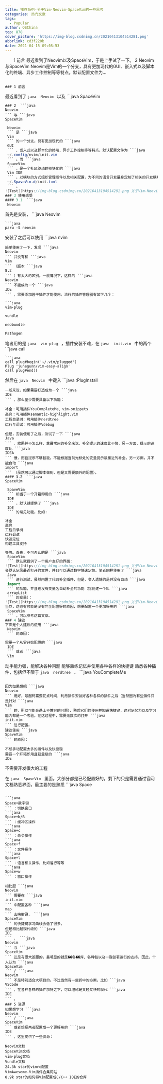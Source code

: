 ```yaml
---
title: 推荐系列-关于Vim-Neovim-SpaceVim的一些思考
categories: 热门文章
tags:
  - Popular
author: OSChina
top: 878
cover_picture: 'https://img-blog.csdnimg.cn/20210413104514281.png'
abbrlink: cd3f220b
date: 2021-04-15 09:08:53
---
```


&emsp;&emsp;1 前言 最近看到了Neovim以及SpaceVim，于是上手试了一下。 2 Neovim与SpaceVim Neovim是Vim的一个分支，具有更加现代的GUI、嵌入式以及脚本化的终端、异步工作控制等等特点，默认配置文件为...
<!-- more -->

                                                                                                                                                                                        ### 1 前言 
最近看到了 ```java 
  Neovim
  ``` 以及 ```java 
  SpaceVim
  ``` ，于是上手试了一下。 
### 2  ```java 
  Neovim
  ``` 与 ```java 
  SpaceVim
  ```  
 ```java 
  Neovim
  ``` 是 ```java 
  Vim
  ``` 的一个分支，具有更加现代的 ```java 
  GUI
  ``` 、嵌入式以及脚本化的终端、异步工作控制等等特点，默认配置文件为 ```java 
  ~/.config/nvim/init.vim
  ``` 。而 ```java 
  SpaveVim
  ``` ，是一个社区驱动的模块化的 ```java 
  Vim IDE
  ``` ，以模块的方式组织管理插件以及相关配置，为不同的语言开发量身定制了相关的开发模块，提供了自动补全、语法检查、格式化、调试等特性，默认配置文件为 ```java 
  ~/.SpaveVim.d/init.toml
  ``` 。 
![Test](https://img-blog.csdnimg.cn/20210413104514281.png 关于Vim-Neovim-SpaceVim的一些思考) 
### 3 使用感受 
#### 3.1  ```java 
  Neovim
  ```  
首先是安装， ```java 
  Neovim
  ``` 的安装很简单，可以直接通过包管理器安装： 
 ```java 
  paru -S neovim

  ```  
安装了之后可以使用 ```java 
  nvim
  ``` 命令打开。 
简单使用了一下，发现 ```java 
  Neovim
  ``` 并没有和 ```java 
  Vim
  ``` （版本 ```java 
  8.2
  ``` ）有太大的区别。一般情况下，这样的 ```java 
  Neovim
  ``` 不能成为一个 ```java 
  IDE
  ``` ，需要添加若干插件才能使用。流行的插件管理器有如下几个： 
 
  ```java 
  vim-plug
  ```  
  ```java 
  vundle
  ```  
  ```java 
  neobundle
  ```  
  ```java 
  Pathogen
  ```  
 
笔者用的是 ```java 
  vim-plug
  ``` ，插件安装不难，在 ```java 
  init.vim
  ``` 中的两个 ```java 
  call
  ``` 之间加上插件的名字： 
 ```java 
  call plug#begin('~/.vim/plugged')
Plug 'junegunn/vim-easy-align'
call plug#end()

  ```  
然后在 ```java 
  Neovim
  ``` 中键入 ```java 
  :PlugInstall
  ``` 即可进行安装。 
一般来说，如果需要打造成为一个 ```java 
  IDE
  ``` ，那么至少需要具备以下功能： 
 
 补全：可用插件YouCompleteMe、vim-snippets 
 高亮：可用插件semantic-highlight.vim 
 工程目录树：可用插件nerdtree 
 运行与调试：可用插件Vdebug 
 
但是，安装使用了之后，测试了一下 ```java 
  Java
  ``` ，效果并不怎么样，拿最常用的补全来说，补全提示的速度比不快，另一方面，提示的速度比 ```java 
  IDEA
  ``` 慢，而且提示不够智能，不能根据当前光标处的变量提示最接近的补全。另一方面，并不能自动 ```java 
  import
  ``` （虽然可以通过脚本做到，但是又需要额外的配置）。 
#### 3.2  ```java 
  SpaceVim
  ```  
 ```java 
  SpaveVim
  ``` 相当于一个开箱即用的 ```java 
  IDE
  ``` ，默认就提供了 ```java 
  IDE
  ``` 的常见功能，比如： 
 
 补全 
 高亮 
 工程目录树 
 运行调试 
 快速定位 
 构建工具支持 
 
等等。首先，不可否认的是 ```java 
  SpaceVim
  ``` 默认就提供了一个用户友好的界面： 
![Test](https://img-blog.csdnimg.cn/20210413104514281.png 关于Vim-Neovim-SpaceVim的一些思考) 
会默认记录最近打开的文件，并且可以通过数字快速定位。笔者同样使用了 ```java 
  Java
  ``` 进行测试，虽然内置了代码补全插件，但是，令人遗憾的是并没有自动 ```java 
  import
  ``` 的功能，并且也没有变量名自动补全的功能（指创建一个叫 ```java 
  arrayList
  ``` 的变量）： 
![Test](https://img-blog.csdnimg.cn/20210413104514281.png 关于Vim-Neovim-SpaceVim的一些思考) 
当然，这也有可能是没有完全配置好的原因，想要配置一个更加好用的 ```java 
  SpaceVim
  ``` ，可以参考这篇文章。 
### 4 建议 
下面是个人建议的使用 ```java 
  Neovim
  ``` 的原因： 
 
 需要一个从零开始配置的 ```java 
  IDE
  ``` 或者 ```java 
  Vim
  ```  
 动手能力强，能解决各种问题 
 能够熟练记忆并使用各种各样的快捷键 
 熟悉各种插件，包括但不限于 ```java 
  nerdtree
  ``` 、 ```java 
  YouCompleteMe
  ``` 等等 
 
因为如果想把 ```java 
  Neovim
  ``` 用好，最起码需要花点时间，利用插件安装好各种各样的插件之后（当然因为有些插件只是针对 ```java 
  Vim
  ``` 的，所以可能会遇上不兼容的问题），熟悉它们的使用并知道快捷键，这对记忆力以及学习能力都是一个考验，在这过程中，需要无数次的打开 ```java 
  init.vim
  ``` 进行配置。 
建议使用 ```java 
  SpaveVim
  ``` 的原因： 
 
 不想手动配置太多的插件以及快捷键 
 需要一个开箱即用且轻量级的 ```java 
  IDE
  ```  
 不需要开发很大的工程 
 
在 ```java 
  SpaveVim
  ``` 里面，大部分都是已经配置好的，剩下的只是需要通过官网文档熟悉界面，最主要的是熟悉 ```java 
  Space
  ``` 组合键的使用，比如： 
 
  ```java 
  Space+数字键
  ``` ：切换窗口 
  ```java 
  Space+b/B
  ``` ：缓冲区操作 
  ```java 
  Space+c
  ``` ：命令操作 
  ```java 
  Space+f
  ``` ：文件操作 
  ```java 
  Space+l
  ``` ：语言相关操作，比如运行等等 
  ```java 
  Space+w
  ``` ：窗口操作 
 
相比起 ```java 
  Neovim
  ``` 需要在 ```java 
  init.vim
  ``` 中配置各种 ```java 
  map
  ``` 去映射键， ```java 
  SpaceVim
  ``` 的快捷键学习曲线会低了很多。 
但是相比起现代级的 ```java 
  IDE
  ``` ， ```java 
  Neovim
  ``` 与 ```java 
  SpaceVim
  ``` 还是有很大差距的，最明显的就是��各��库、各种包以及一键部署运行的支持，因此，个人认为 ```java 
  SpaceVim
  ``` / ```java 
  Neovim
  ``` 不是特别适合大项目的。不过当然有一些折中的方案，比如 ```java 
  VSCode
  ``` ，在各种各样的插件加持之下，可以堪称是又轻又快的现代 ```java 
  IDE
  ``` 。 
### 5 资源 
如果想学习 ```java 
  Neovim
  ``` / ```java 
  SpaceVim
  ``` 或者想把两者配置成一个更好用的 ```java 
  IDE
  ``` ，这里提供了一些资源： 
 
 Neovim文档 
 SpaceVim文档 
 vim-plug文档 
 Vundle文档 
 24.3k star的vimrc配置 
 VimAwesome-Vim插件合集网站 
 8.9k star的如何将Vim配置成C/C++ IDE的仓库 

                                        